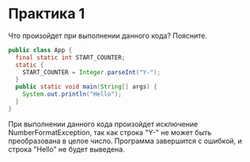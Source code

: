 #  Практика 1

Что произойдет при выполнении данного кода? Поясните.
```java
public class App {
  final static int START_COUNTER;
  static {
    START_COUNTER = Integer.parseInt("Y-");
  }
  public static void main(String[] args) {
    System.out.println("Hello");
  }
}
```

При выполнении данного кода произойдет исключение NumberFormatException, так как строка "Y-" не может быть преобразована в целое число. Программа завершится с ошибкой, и строка "Hello" не будет выведена.